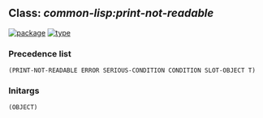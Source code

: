 ## Class: ***common-lisp:print-not-readable***
[![package](https://img.shields.io/badge/Package-COMMON--LISP-5f9ea0.svg?style=social&colorA=999999)](../) [![type](https://img.shields.io/badge/Type-Class-5f9ea0.svg?style=social&colorA=999999)](../#class) 
### Precedence list
```
(PRINT-NOT-READABLE ERROR SERIOUS-CONDITION CONDITION SLOT-OBJECT T)
```
### Initargs
```
(OBJECT)
```
